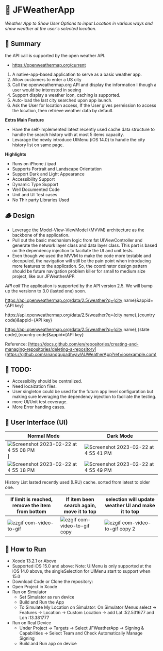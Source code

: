 # 🍏 JFWeatherApp

*Weather App to Show User Options to input Location in various ways and show weather at the user's selected location.*

 
## 📘 Summary 

the API call is supported by the open weather API. 
 - https://openweathermap.org/current

1. A native-app-based application to serve as a basic weather app.
2. Allow customers to enter a US city
3. Call the openweathermap.org API and display the information I though a user would be interested in seeing
4. Support display a weather icon, caching is supported. 
5. Auto-load the last city searched upon app launch.
6. Ask the User for location access, If the User gives permission to access the location, then retrieve weather data by default.

**Extra Main Feature**

- Have the self-implemented latest recently used cache data structure to handle the search history with at most 5 items capacity. 
- Levarage the newly introduce UIMenu (iOS 14.0) to handle the city history list on same page. 

**Highlights**

- Runs on iPhone / ipad
- Supports Portrait and Landscape Orientation
- Support Dark and Light Appearance
- Accessibility Support
- Dynamic Type Support
- Well Documented Code
- Unit and UI Test cases
- No Thir party Libraries Used

 
## 🪵 Design

- Leverage the Model-View-ViewModel (MVVM) architecture as the backbone of the application. 
- Pull out the basic mechanism logic from fat UIViewController and generate the network layer class and data layer class. This part is based on the dependency injection to faciliate the UI and unit tests. 
- Even though we used the MVVM to make the code more testable and decopuled, the navigation will still be the pain point when introducing more features to the application. So, the coordinator design pattern should be future navigation problem killer for small to medium size project, like our JFWeatherAPP. 


*API call*
The application is supported by the API version 2.5. We will bump up the versionn to 3.0 (lasted one) soon. 

https://api.openweathermap.org/data/2.5/weather?q={city name}&appid={API key}

https://api.openweathermap.org/data/2.5/weather?q={city name},{country code}&appid={API key}

https://api.openweathermap.org/data/2.5/weather?q={city name},{state code},{country code}&appid={API key}


Reference: 
[https://docs.github.com/en/repositories/creating-and-managing-repositories/deleting-a-repository](https://github.com/anandgupadhyay/AUWeatherApp?ref=iosexample.com)

## 🐝 TODO:

- Accessiblity should be centralized. 
- Need locaization files. 
- User singleton could be used for the futurn app level configuration but making sure leveraging the dependency injection to faciliate the testing. 
- more UI/Unit test coverage. 
- More Error handing cases. 


## 🎥 User Interface (UI)

| Normal Mode | Dark Mode |
| --- | --- |
| ![Screenshot 2023-02-22 at 4 55 08 PM](https://user-images.githubusercontent.com/8815608/220801139-33dd4f15-8418-4672-9b72-ae78dfe07e89.png)] | ![Screenshot 2023-02-22 at 4 55 41 PM](https://user-images.githubusercontent.com/8815608/220801158-ab1af7ef-86a7-43ce-b202-a7eb9c86bfbb.png) |
| ![Screenshot 2023-02-22 at 4 55 18 PM](https://user-images.githubusercontent.com/8815608/220801184-09817070-34a7-42b5-8761-b53adcc6bdfd.png) | ![Screenshot 2023-02-22 at 4 55 49 PM](https://user-images.githubusercontent.com/8815608/220801204-364a18c7-eb9c-44c7-b475-5d61e74cafaa.png) |

History List lasted recently used (LRU) cache. sorted from latest to older one. 

| If limit is reached, remove the item from bottom | If item been search again, move it to top | selection will update weather UI and make it to top |
| --- | --- | --- |
| ![ezgif com-video-to-gif](https://user-images.githubusercontent.com/8815608/220802916-91edf224-1386-4e3c-a0be-3b2bcc341cd7.gif) | ![ezgif com-video-to-gif copy](https://user-images.githubusercontent.com/8815608/220802942-a9327666-4836-4c01-863f-fea8824808af.gif) | ![ezgif com-video-to-gif copy 2](https://user-images.githubusercontent.com/8815608/220802967-fa48fc84-57fc-4b8d-8c3b-995d7e58c075.gif) |


## 🦁 How to Run 

- Xcode 13.2.1 or Above
- Supported iOS 15.0 and above:
    Note: UIMenu is only supported at the iOS 14.0 above, the singleSelection for UIMenu start to support when 15.0
- Download Code or Clone the repository: 
- Open Project in Xcode
- Run on Simulator
  - Set Simulator as run device
  - Build and Run the App
  - To Simulate My Location on Simulator:
         On Simulator Menus select -> Features -> Location -> Custom Location -> add Lat :52.531677 and Lon :13.381777 
- Run on Real Device 
  - Under Project -> Targets -> Select JFWeatherApp -> Signing & Capabilities -> Select Team and Check Automatically Manage Signing
  - Build and Run app on device



